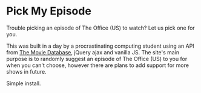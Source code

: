 # Pick My Episode
Trouble picking an episode of The Office (US) to watch? Let us pick one for you.

This was built in a day by a procrastinating computing student using an API from [The Movie Database](https://www.themoviedb.org/), jQuery ajax and vanilla JS. The site's main purpose is to randomly suggest an episode of The Office (US) to you for when you can't choose, however there are plans to add support for more shows in future.

Simple install.
